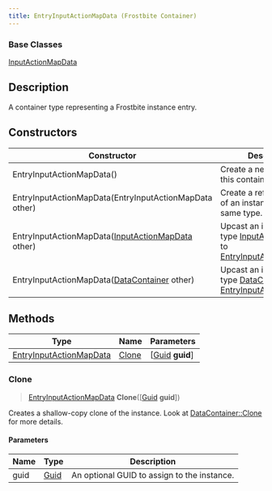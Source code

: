 ```yaml
---
title: EntryInputActionMapData (Frostbite Container)
---
```

### Base Classes

[InputActionMapData](InputActionMapData)

## Description

A container type representing a Frostbite instance entry.

## Constructors

| Constructor                                                                        | Description                                                                                                                           |
| ---------------------------------------------------------------------------------- | ------------------------------------------------------------------------------------------------------------------------------------- |
| EntryInputActionMapData()                                                          | Create a new instance of this container type.                                                                                         |
| EntryInputActionMapData(EntryInputActionMapData other)                             | Create a reference copy of an instance of the same type.                                                                              |
| EntryInputActionMapData([InputActionMapData](InputActionMapData) other)            | Upcast an instance of type [InputActionMapData](InputActionMapData) to [EntryInputActionMapData](EntryInputActionMapData).            |
| EntryInputActionMapData([DataContainer](/vext/ref/cls/shr/datacontainer) other) | Upcast an instance of type [DataContainer](/vext/ref/cls/shr/datacontainer) to [EntryInputActionMapData](EntryInputActionMapData). |

## Methods

| Type                                               | Name            | Parameters                                     |
| -------------------------------------------------- | --------------- | ---------------------------------------------- |
| [EntryInputActionMapData](EntryInputActionMapData) | [Clone](#clone) | \[[Guid](/vext/ref/cls/shr/guid) **guid**\] |

### Clone

> [EntryInputActionMapData](EntryInputActionMapData) **Clone**(\[[Guid](/vext/ref/cls/shr/guid) **guid**\])

Creates a shallow-copy clone of the instance. Look at [DataContainer::Clone](/vext/ref/cls/shr/datacontainer#clone) for more details.

#### Parameters

| Name | Type         | Description                                 |
| ---- | ------------ | ------------------------------------------- |
| guid | [Guid](Guid) | An optional GUID to assign to the instance. |
